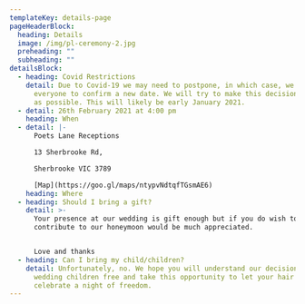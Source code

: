 ```yaml
---
templateKey: details-page
pageHeaderBlock:
  heading: Details
  image: /img/pl-ceremony-2.jpg
  preheading: ""
  subheading: ""
detailsBlock:
  - heading: Covid Restrictions
    detail: Due to Covid-19 we may need to postpone, in which case, we will contact
      everyone to confirm a new date. We will try to make this decision as soon
      as possible. This will likely be early January 2021.
  - detail: 26th February 2021 at 4:00 pm
    heading: When
  - detail: |-
      Poets Lane Receptions

      13 Sherbrooke Rd,

      Sherbrooke VIC 3789

      [Map](https://goo.gl/maps/ntypvNdtqfTGsmAE6)
    heading: Where
  - heading: Should I bring a gift?
    detail: >-
      Your presence at our wedding is gift enough but if you do wish to
      contribute to our honeymoon would be much appreciated.


      Love and thanks
  - heading: Can I bring my child/children?
    detail: Unfortunately, no. We hope you will understand our decision to make the
      wedding children free and take this opportunity to let your hair down and
      celebrate a night of freedom.
---
```

